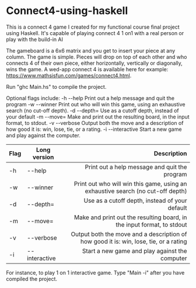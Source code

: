 # Connect4-using-haskell
This is a connect 4 game I created for my functional course final project using Haskell. It's capable of playing connect 4 1 on1 with a real person or play with the build-in AI

The gameboard is a 6x6 matrix and you get to insert your piece at any column. The game is simple. Pieces will drop on top of each other and who connects 4 of their own piece, either horizontally, vertically or diagonally, wins the game. A wed-app connect 4 is available here for example: https://www.mathsisfun.com/games/connect4.html. 

Run "ghc Main.hs" to compile the project.

Optional flags include: 
  -h        --help         Print out a help message and quit the program
  -w        --winner       Print out who will win this game, using an exhaustive search (no cut-off depth).
  -d <num>  --depth=<num>  Use <num> as a cutoff depth, instead of your default
  -m <num>  --move=<num>   Make <move> and print out the resulting board, in the input format, to stdout.
  -v        --verbose      Output both the move and a description of how good it is: win, lose, tie, or a rating.
  -i        --interactive  Start a new game and play against the computer.

Flag        | Long version     | Description   
----------- | ---------------- | --------------------------------------------------------------------------------------:
  -h        | --help           | Print out a help message and quit the program
  -w        | --winner         | Print out who will win this game, using an exhaustive search (no cut-off depth)
  -d <num>  | --depth=<num>    | Use <num> as a cutoff depth, instead of your default
  -m <num>  | --move=<num>     | Make <move> and print out the resulting board, in the input format, to stdout
  -v        | --verbose        | Output both the move and a description of how good it is: win, lose, tie, or a rating
  -i        | --interactive    | Start a new game and play against the computer
  

For instance, to play 1 on 1 interactive game. Type "Main -i" after you have compiled the project.
